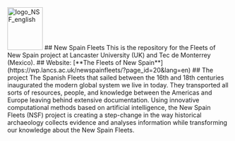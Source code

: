 <img width="80" height="97" alt="logo_NSF_english" src="https://github.com/user-attachments/assets/a5b06586-cb7a-4b14-8d00-e32f844d9100" />
## New Spain Fleets
This is the repository for the Fleets of New Spain project at Lancaster University (UK) and Tec de Monterrey (Mexico).
## Website:
[**The Fleets of New Spain**](https://wp.lancs.ac.uk/newspainfleets/?page_id=20&lang=en)
## The project
The Spanish Fleets that sailed between the 16th and 18th centuries inaugurated the modern global system we live in today.
They transported all sorts of resources, people, and knowledge between the Americas and Europe leaving behind extensive documentation.
Using innovative computational methods based on artificial intelligence, the New Spain Fleets (NSF) project is creating a step-change in the way historical archaeology collects evidence and analyses information while transforming our knowledge about the New Spain Fleets.
